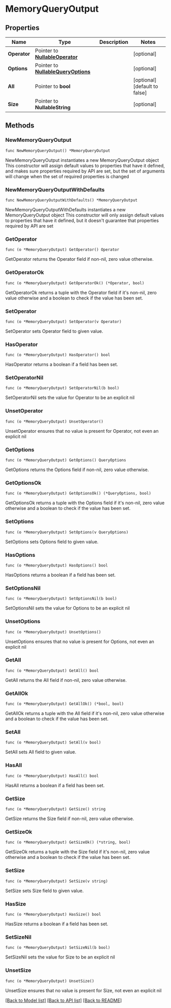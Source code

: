 # MemoryQueryOutput

## Properties

Name | Type | Description | Notes
------------ | ------------- | ------------- | -------------
**Operator** | Pointer to [**NullableOperator**](Operator.md) |  | [optional] 
**Options** | Pointer to [**NullableQueryOptions**](QueryOptions.md) |  | [optional] 
**All** | Pointer to **bool** |  | [optional] [default to false]
**Size** | Pointer to **NullableString** |  | [optional] 

## Methods

### NewMemoryQueryOutput

`func NewMemoryQueryOutput() *MemoryQueryOutput`

NewMemoryQueryOutput instantiates a new MemoryQueryOutput object
This constructor will assign default values to properties that have it defined,
and makes sure properties required by API are set, but the set of arguments
will change when the set of required properties is changed

### NewMemoryQueryOutputWithDefaults

`func NewMemoryQueryOutputWithDefaults() *MemoryQueryOutput`

NewMemoryQueryOutputWithDefaults instantiates a new MemoryQueryOutput object
This constructor will only assign default values to properties that have it defined,
but it doesn't guarantee that properties required by API are set

### GetOperator

`func (o *MemoryQueryOutput) GetOperator() Operator`

GetOperator returns the Operator field if non-nil, zero value otherwise.

### GetOperatorOk

`func (o *MemoryQueryOutput) GetOperatorOk() (*Operator, bool)`

GetOperatorOk returns a tuple with the Operator field if it's non-nil, zero value otherwise
and a boolean to check if the value has been set.

### SetOperator

`func (o *MemoryQueryOutput) SetOperator(v Operator)`

SetOperator sets Operator field to given value.

### HasOperator

`func (o *MemoryQueryOutput) HasOperator() bool`

HasOperator returns a boolean if a field has been set.

### SetOperatorNil

`func (o *MemoryQueryOutput) SetOperatorNil(b bool)`

 SetOperatorNil sets the value for Operator to be an explicit nil

### UnsetOperator
`func (o *MemoryQueryOutput) UnsetOperator()`

UnsetOperator ensures that no value is present for Operator, not even an explicit nil
### GetOptions

`func (o *MemoryQueryOutput) GetOptions() QueryOptions`

GetOptions returns the Options field if non-nil, zero value otherwise.

### GetOptionsOk

`func (o *MemoryQueryOutput) GetOptionsOk() (*QueryOptions, bool)`

GetOptionsOk returns a tuple with the Options field if it's non-nil, zero value otherwise
and a boolean to check if the value has been set.

### SetOptions

`func (o *MemoryQueryOutput) SetOptions(v QueryOptions)`

SetOptions sets Options field to given value.

### HasOptions

`func (o *MemoryQueryOutput) HasOptions() bool`

HasOptions returns a boolean if a field has been set.

### SetOptionsNil

`func (o *MemoryQueryOutput) SetOptionsNil(b bool)`

 SetOptionsNil sets the value for Options to be an explicit nil

### UnsetOptions
`func (o *MemoryQueryOutput) UnsetOptions()`

UnsetOptions ensures that no value is present for Options, not even an explicit nil
### GetAll

`func (o *MemoryQueryOutput) GetAll() bool`

GetAll returns the All field if non-nil, zero value otherwise.

### GetAllOk

`func (o *MemoryQueryOutput) GetAllOk() (*bool, bool)`

GetAllOk returns a tuple with the All field if it's non-nil, zero value otherwise
and a boolean to check if the value has been set.

### SetAll

`func (o *MemoryQueryOutput) SetAll(v bool)`

SetAll sets All field to given value.

### HasAll

`func (o *MemoryQueryOutput) HasAll() bool`

HasAll returns a boolean if a field has been set.

### GetSize

`func (o *MemoryQueryOutput) GetSize() string`

GetSize returns the Size field if non-nil, zero value otherwise.

### GetSizeOk

`func (o *MemoryQueryOutput) GetSizeOk() (*string, bool)`

GetSizeOk returns a tuple with the Size field if it's non-nil, zero value otherwise
and a boolean to check if the value has been set.

### SetSize

`func (o *MemoryQueryOutput) SetSize(v string)`

SetSize sets Size field to given value.

### HasSize

`func (o *MemoryQueryOutput) HasSize() bool`

HasSize returns a boolean if a field has been set.

### SetSizeNil

`func (o *MemoryQueryOutput) SetSizeNil(b bool)`

 SetSizeNil sets the value for Size to be an explicit nil

### UnsetSize
`func (o *MemoryQueryOutput) UnsetSize()`

UnsetSize ensures that no value is present for Size, not even an explicit nil

[[Back to Model list]](../README.md#documentation-for-models) [[Back to API list]](../README.md#documentation-for-api-endpoints) [[Back to README]](../README.md)


